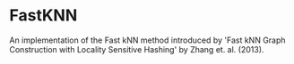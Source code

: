 # FastKNN
An implementation of the Fast kNN method introduced by 'Fast kNN Graph Construction with Locality Sensitive Hashing' by Zhang et. al. (2013).
